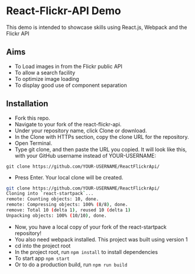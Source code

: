 # React-Flickr-API Demo

This demo is intended to showcase skills using React.js, Webpack and the Flickr API

## Aims 

* To Load images in from the Flickr public API
* To allow a search facility
* To optimize image loading
* To display good use of component separation

## Installation

* Fork this repo.
* Navigate to your fork of the react-flickr-api.
* Under your repository name, click Clone or download.
* In the Clone with HTTPs section, copy the clone URL for the repository.
* Open Terminal.
* Type git clone, and then paste the URL you copied. It will look like this, with your GitHub username instead of YOUR-USERNAME:
```{bash}
git clone https://github.com/YOUR-USERNAME/ReactFlickrApi/
```
* Press Enter. Your local clone will be created.
```bash
git clone https://github.com/YOUR-USERNAME/ReactFlickrApi/
Cloning into `react-startpack`...
remote: Counting objects: 10, done.
remote: Compressing objects: 100% (8/8), done.
remove: Total 10 (delta 1), reused 10 (delta 1)
Unpacking objects: 100% (10/10), done.
```
* Now, you have a local copy of your fork of the react-startpack repository!
* You also need webpack installed. This project was built using version 1
* cd into the project root
* In the project root, run `npm install` to install dependencies
* To start app `npm start`
* Or to do a production build, run `npm run build`

